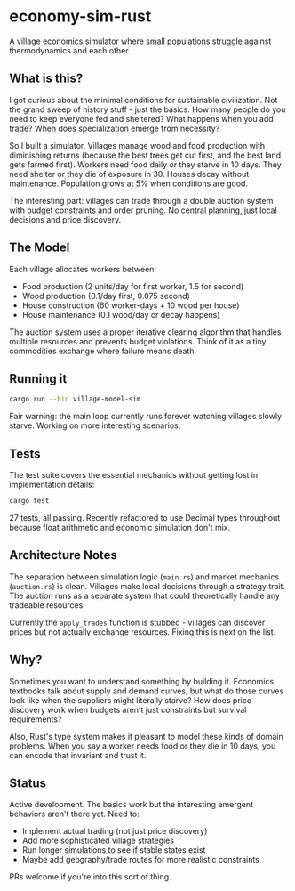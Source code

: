 # economy-sim-rust

A village economics simulator where small populations struggle against thermodynamics and each other.

## What is this?

I got curious about the minimal conditions for sustainable civilization. Not the grand sweep of history stuff - just the basics. How many people do you need to keep everyone fed and sheltered? What happens when you add trade? When does specialization emerge from necessity?

So I built a simulator. Villages manage wood and food production with diminishing returns (because the best trees get cut first, and the best land gets farmed first). Workers need food daily or they starve in 10 days. They need shelter or they die of exposure in 30. Houses decay without maintenance. Population grows at 5% when conditions are good.

The interesting part: villages can trade through a double auction system with budget constraints and order pruning. No central planning, just local decisions and price discovery.

## The Model

Each village allocates workers between:
- Food production (2 units/day for first worker, 1.5 for second)  
- Wood production (0.1/day first, 0.075 second)
- House construction (60 worker-days + 10 wood per house)
- House maintenance (0.1 wood/day or decay happens)

The auction system uses a proper iterative clearing algorithm that handles multiple resources and prevents budget violations. Think of it as a tiny commodities exchange where failure means death.

## Running it

```bash
cargo run --bin village-model-sim
```

Fair warning: the main loop currently runs forever watching villages slowly starve. Working on more interesting scenarios.

## Tests

The test suite covers the essential mechanics without getting lost in implementation details:

```bash
cargo test
```

27 tests, all passing. Recently refactored to use Decimal types throughout because float arithmetic and economic simulation don't mix.

## Architecture Notes

The separation between simulation logic (`main.rs`) and market mechanics (`auction.rs`) is clean. Villages make local decisions through a strategy trait. The auction runs as a separate system that could theoretically handle any tradeable resources.

Currently the `apply_trades` function is stubbed - villages can discover prices but not actually exchange resources. Fixing this is next on the list.

## Why?

Sometimes you want to understand something by building it. Economics textbooks talk about supply and demand curves, but what do those curves look like when the suppliers might literally starve? How does price discovery work when budgets aren't just constraints but survival requirements?

Also, Rust's type system makes it pleasant to model these kinds of domain problems. When you say a worker needs food or they die in 10 days, you can encode that invariant and trust it.

## Status

Active development. The basics work but the interesting emergent behaviors aren't there yet. Need to:
- Implement actual trading (not just price discovery)
- Add more sophisticated village strategies 
- Run longer simulations to see if stable states exist
- Maybe add geography/trade routes for more realistic constraints

PRs welcome if you're into this sort of thing.
